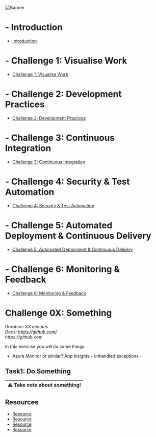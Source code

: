 ![Banner](../../Resources/Banner.png)

# - Introduction
- [Introduction](../)
# - Challenge 1: Visualise Work
- [Challenge 1: Visualise Work](content/01_visualise_work)
# - Challenge 2: Development Practices
- [Challenge 2: Development Practices](content/02_development_practices)
# - Challenge 3: Continuous Integration
- [Challenge 3: Continuous Integration](content/03_continuous_integration)
# - Challenge 4: Security & Test Automation
- [Challenge 4: Security & Test Automation](content/04_security_and_test_automation)
# - Challenge 5: Automated Deployment & Continuous Delivery
- [Challenge 5: Automated Deployment & Continuous Delivery](content/05_automated_deployment)
# - Challenge 6: Monitoring & Feedback
- [Challenge 6: Monitoring & Feedback](content/06_monitoring_and_feedback)

# Challenge 0X: Something  
_Duration: XX minutes_  
_Docs: https://github.com/_  
_https://github.com_  

In this exercise you will do some things

- Azure Monitor or similar?
App Insights - unhandled exceptions - 

## Task1: Do Something

| :warning: Take note about something! |
| --- |

## Resources

- [Resource](https://github.com)
- [Resource](https://github.com)
- [Resource](https://github.com)
- [Resource](https://github.com)
